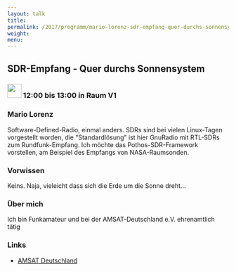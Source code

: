 ```yaml
---
layout: talk
title:
permalink: /2017/programm/mario-lorenz-sdr-empfang-quer-durchs-sonnensystem/
weight:
menu:
---
```

## SDR-Empfang - Quer durchs Sonnensystem

### <img height = "32" src="../../../images/talk.svg"> 12:00 bis 13:00 in Raum V1

### Mario Lorenz

Software-Defined-Radio, einmal anders. SDRs sind bei vielen Linux-Tagen vorgestellt worden, die "Standardlösung" ist  hier GnuRadio mit RTL-SDRs zum Rundfunk-Empfang. Ich möchte das Pothos-SDR-Framework vorstellen, am Beispiel des Empfangs von NASA-Raumsonden.

### Vorwissen

Keins. Naja, vieleicht dass sich die Erde um die Sonne dreht...

### Über mich

Ich bin Funkamateur und bei der AMSAT-Deutschland e.V. ehrenamtlich tätig

### Links

- <a href="http://www.amsat-dl.org" target="_blank">AMSAT Deutschland</a>
